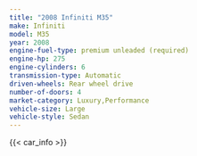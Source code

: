 ```yaml
---
title: "2008 Infiniti M35"
make: Infiniti
model: M35
year: 2008
engine-fuel-type: premium unleaded (required)
engine-hp: 275
engine-cylinders: 6
transmission-type: Automatic
driven-wheels: Rear wheel drive
number-of-doors: 4
market-category: Luxury,Performance
vehicle-size: Large
vehicle-style: Sedan
---
```


{{< car_info >}}
